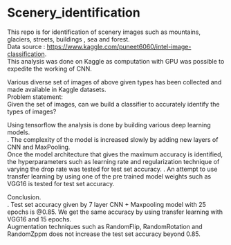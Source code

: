 # Scenery_identification
This repo is for identification of scenery images such as mountains, glaciers, streets, buildings , sea and forest.   
Data source : https://www.kaggle.com/puneet6060/intel-image-classification.  
This analysis was done on Kaggle as computation with GPU was possible to expedite the working of CNN.  
  
Various diverse set of images of above given types has  been collected and made available in Kaggle datasets.   
Problem statement:  
Given the set of images, can we build a classifier to accurately identify the types of images?  
  
Using tensorflow the analysis is done by building various deep learning models.  
. The complexity of the model is increased slowly by adding new layers of CNN and MaxPooling.  
Once the model architecture that gives the maximum accuracy is identified, the hyperparameters such as learning rate and regularization technique of varying the drop rate was tested for test set accuracy.
. An attempt to use transfer learning by using one of the pre trained model weights such as VGG16 is tested for test set accuracy.  

Conclusion.  
. Test set accuracy given by 7 layer CNN + Maxpooling model with 25 epochs is @0.85. We get the same accuracy by using transfer learning with VGG16 and 15 epochs.  
Augmentation techniques such as RandomFlip, RandomRotation and RandomZppm does not increase the test set accuracy beyond 0.85.  


